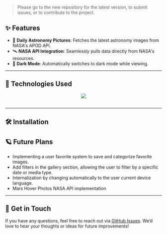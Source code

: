 


> Please go to the new repository for the latest version, to submit issues, or to contribute to the project.



## ✨ Features

- 🌠 **Daily Astronomy Pictures**: Fetches the latest astronomy images from NASA's APOD API.
- 🛰 **NASA API Integration**: Seamlessly pulls data directly from NASA's resources.
- 🎨 **Dark Mode**: Automatically switches to dark mode while viewing.

---

## 🚀 Technologies Used

<div align="center">
  <img src="https://skillicons.dev/icons?i=nextjs,tailwind,typescript,react,mongodb">
  <br/>
  <br/>
</div>

---

## 🛠️ Installation


## 🪐 Future Plans

- Implementing a user favorite system to save and categorize favorite images.
- Add filters in the gallery section, allowing the user to filter by a specific date or media type.
- Internalization by changing automatically to the user current device language.
- Mars Hover Photos NASA API implementation

---

## 💬 Get in Touch

If you have any questions, feel free to reach out via [GitHub Issues](https://github.com/Arzan101). We’d love to hear your thoughts or ideas for future improvements!


